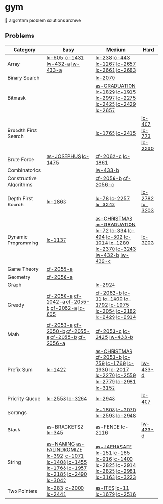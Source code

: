 # gym

🥦 algorithm problem solutions archive

## Problems

| Category | Easy | Medium | Hard |
| ---- | ---- | ---- | ---- |
| Array | [lc-605](https://github.com/jooncco/gym/tree/main/src/leetcode/java/p605) [lc-1431](https://github.com/jooncco/gym/tree/main/src/leetcode/java/p1431) [lw-432-a](https://github.com/jooncco/gym/tree/main/src/leetcode/cpp/lw-432/a.cpp) [lw-433-a](https://github.com/jooncco/gym/tree/main/src/leetcode/cpp/lw-433/a.cpp) | [lc-238](https://github.com/jooncco/gym/tree/main/src/leetcode/java/p238) [lc-443](https://github.com/jooncco/gym/tree/main/src/leetcode/java/p443) [lc-1267](https://github.com/jooncco/gym/tree/main/src/leetcode/cpp/p1267) [lc-2657](https://github.com/jooncco/gym/tree/main/src/leetcode/cpp/p2657) [lc-2661](https://github.com/jooncco/gym/tree/main/src/leetcode/cpp/p2661) [lc-2683](https://github.com/jooncco/gym/tree/main/src/leetcode/cpp/p2683) ||
| Binary Search || [lc-2070](https://github.com/jooncco/gym/tree/main/src/leetcode/python/p2070) ||
| Bitmask || [as-GRADUATION](https://github.com/jooncco/gym/tree/main/src/algospot/cpp/GRADUATION) [lc-1829](https://github.com/jooncco/gym/tree/main/src/leetcode/python/p1829) [lc-1915](https://github.com/jooncco/gym/tree/main/src/leetcode/java/p1915) [lc-2997](https://github.com/jooncco/gym/tree/main/src/leetcode/java/p2997) [lc-2275](https://github.com/jooncco/gym/tree/main/src/leetcode/python/p2275) [lc-2425](https://github.com/jooncco/gym/tree/main/src/leetcode/cpp/p2425) [lc-2429](https://github.com/jooncco/gym/tree/main/src/leetcode/cpp/p2429) [lc-2657](https://github.com/jooncco/gym/tree/main/src/leetcode/cpp/p2657) ||
| Breadth First Search || [lc-1765](https://github.com/jooncco/gym/tree/main/src/leetcode/cpp/p1765) [lc-2415](https://github.com/jooncco/gym/tree/main/src/leetcode/cpp/p2415) | [lc-407](https://github.com/jooncco/gym/tree/main/src/leetcode/cpp/p407) [lc-773](https://github.com/jooncco/gym/tree/main/src/leetcode/java/p773) [lc-2290](https://github.com/jooncco/gym/tree/main/src/leetcode/java/p2290) |
| Brute Force | [as-JOSEPHUS](https://github.com/jooncco/gym/tree/main/src/algospot/cpp/JOSEPHUS) [lc-1475](https://github.com/jooncco/gym/tree/main/src/leetcode/cpp/p1475) | [cf-2062-c](https://github.com/jooncco/gym/tree/main/src/codeforces/cpp/cf-2062/c.cpp) [lc-1861](https://github.com/jooncco/gym/tree/main/src/leetcode/java/p1861) ||
| Combinatorics || [lw-433-b](https://github.com/jooncco/gym/tree/main/src/leetcode/cpp/lw-433/b.cpp) ||
| Constructive Algorithms || [cf-2056-b](https://github.com/jooncco/gym/tree/main/src/codeforces/cpp/cf-2056/b.cpp) [cf-2056-c](https://github.com/jooncco/gym/tree/main/src/codeforces/cpp/cf-2056/c.cpp) ||
| Depth First Search | [lc-1863](https://github.com/jooncco/gym/tree/main/src/leetcode/java/p1863) | [lc-78](https://github.com/jooncco/gym/tree/main/src/leetcode/java/p78) [lc-2257](https://github.com/jooncco/gym/tree/main/src/leetcode/java/p2257) [lc-3243](https://github.com/jooncco/gym/tree/main/src/leetcode/java/p3243) | [lc-2782](https://github.com/jooncco/gym/tree/main/src/leetcode/cpp/p2782) [lc-3203](https://github.com/jooncco/gym/tree/main/src/leetcode/cpp/p3203) |
| Dynamic Programming | [lc-1137](https://github.com/jooncco/gym/tree/main/src/leetcode/java/p1137) | [as-CHRISTMAS](https://github.com/jooncco/gym/tree/main/src/algospot/cpp/CHRISTMAS) [as-GRADUATION](https://github.com/jooncco/gym/tree/main/src/algospot/cpp/GRADUATION) [lc-72](https://github.com/jooncco/gym/tree/main/src/leetcode/java/p72) [lc-334](https://github.com/jooncco/gym/tree/main/src/leetcode/java/p334) [lc-494](https://github.com/jooncco/gym/tree/main/src/leetcode/cpp/p494) [lc-802](https://github.com/jooncco/gym/tree/main/src/leetcode/cpp/p802) [lc-1014](https://github.com/jooncco/gym/tree/main/src/leetcode/cpp/p1014) [lc-1289](https://github.com/jooncco/gym/tree/main/src/leetcode/java/p1289) [lc-2370](https://github.com/jooncco/gym/tree/main/src/leetcode/java/p2370) [lc-3243](https://github.com/jooncco/gym/tree/main/src/leetcode/java/p3243) [lw-432-b](https://github.com/jooncco/gym/tree/main/src/leetcode/cpp/lw-432/b.cpp) [lw-432-c](https://github.com/jooncco/gym/tree/main/src/leetcode/cpp/lw-433/c.cpp) | [lc-3203](https://github.com/jooncco/gym/tree/main/src/leetcode/cpp/p3203) |
| Game Theory | [cf-2055-a](https://github.com/jooncco/gym/tree/main/src/codeforces/cpp/cf-2055/a.cpp) |||
| Geometry | [cf-2056-a](https://github.com/jooncco/gym/tree/main/src/codeforces/cpp/cf-2056/a.cpp) |||
| Graph || [lc-2924](https://github.com/jooncco/gym/tree/main/src/leetcode/java/p2924)||
| Greedy | [cf-2050-a](https://github.com/jooncco/gym/tree/main/src/codeforces/cpp/cf-2050/a.cpp) [cf-2042-a](https://github.com/jooncco/gym/tree/main/src/codeforces/cpp/cf-2042/a.cpp) [cf-2055-b](https://github.com/jooncco/gym/tree/main/src/codeforces/cpp/cf-2055/b.cpp) [cf-2062-a](https://github.com/jooncco/gym/tree/main/src/codeforces/cpp/cf-2062/a.cpp) [lc-605](https://github.com/jooncco/gym/tree/main/src/leetcode/java/p605) | [cf-2062-b](https://github.com/jooncco/gym/tree/main/src/codeforces/cpp/cf-2062/b.cpp) [lc-11](https://github.com/jooncco/gym/tree/main/src/leetcode/cpp/p11) [lc-1400](https://github.com/jooncco/gym/tree/main/src/leetcode/cpp/p1400) [lc-1792](https://github.com/jooncco/gym/tree/main/src/leetcode/cpp/p1792) [lc-1975](https://github.com/jooncco/gym/tree/main/src/leetcode/java/p1975) [lc-2054](https://github.com/jooncco/gym/tree/main/src/leetcode/cpp/p2054) [lc-2182](https://github.com/jooncco/gym/tree/main/src/leetcode/cpp/p2182) [lc-2429](https://github.com/jooncco/gym/tree/main/src/leetcode/cpp/p2429) [lc-2914](https://github.com/jooncco/gym/tree/main/src/leetcode/python/p2914) ||
| Math | [cf-2053-a](https://github.com/jooncco/gym/tree/main/src/codeforces/cpp/cf-2053/a.cpp) [cf-2050-b](https://github.com/jooncco/gym/tree/main/src/codeforces/cpp/cf-2050/b.cpp) [cf-2055-a](https://github.com/jooncco/gym/tree/main/src/codeforces/cpp/cf-2055/a.cpp) [cf-2055-b](https://github.com/jooncco/gym/tree/main/src/codeforces/cpp/cf-2055/b.cpp) [cf-2056-a](https://github.com/jooncco/gym/tree/main/src/codeforces/cpp/cf-2056/a.cpp) | [cf-2053-c](https://github.com/jooncco/gym/tree/main/src/codeforces/cpp/cf-2053/c.cpp) [lc-2425](https://github.com/jooncco/gym/tree/main/src/leetcode/cpp/p2425) [lw-433-b](https://github.com/jooncco/gym/tree/main/src/leetcode/cpp/lw-433/b.cpp) ||
| Prefix Sum | [lc-1422](https://github.com/jooncco/gym/tree/main/src/leetcode/cpp/p1422) | [as-CHRISTMAS](https://github.com/jooncco/gym/tree/main/src/algospot/cpp/CHRISTMAS) [cf-2053-b](https://github.com/jooncco/gym/tree/main/src/codeforces/cpp/cf-2053/b.cpp) [lc-759](https://github.com/jooncco/gym/tree/main/src/leetcode/cpp/p759) [lc-1769](https://github.com/jooncco/gym/tree/main/src/leetcode/cpp/p1769) [lc-1930](https://github.com/jooncco/gym/tree/main/src/leetcode/cpp/p1930) [lc-2017](https://github.com/jooncco/gym/tree/main/src/leetcode/cpp/p2017) [lc-2270](https://github.com/jooncco/gym/tree/main/src/leetcode/cpp/p2270) [lc-2559](https://github.com/jooncco/gym/tree/main/src/leetcode/cpp/p2559) [lc-2779](https://github.com/jooncco/gym/tree/main/src/leetcode/cpp/p2779) [lc-2981](https://github.com/jooncco/gym/tree/main/src/leetcode/cpp/p2981) [lc-3152](https://github.com/jooncco/gym/tree/main/src/leetcode/cpp/p3152) | [lw-433-d](https://github.com/jooncco/gym/tree/main/src/leetcode/cpp/lw-433/d.cpp) |
| Priority Queue | [lc-2558](https://github.com/jooncco/gym/tree/main/src/leetcode/cpp/p2558) [lc-3264](https://github.com/jooncco/gym/tree/main/src/leetcode/cpp/p3264) | [lc-2948](https://github.com/jooncco/gym/tree/main/src/leetcode/cpp/p2948) | [lc-407](https://github.com/jooncco/gym/tree/main/src/leetcode/cpp/p407) |
| Sortings || [lc-1608](https://github.com/jooncco/gym/tree/main/src/leetcode/java/p1608) [lc-2070](https://github.com/jooncco/gym/tree/main/src/leetcode/python/p2070) [lc-2593](https://github.com/jooncco/gym/tree/main/src/leetcode/cpp/p2593) [lc-2948](https://github.com/jooncco/gym/tree/main/src/leetcode/cpp/p2948) ||
| Stack | [as-BRACKETS2](https://github.com/jooncco/gym/tree/main/src/algospot/cpp/BRACKETS2) [lc-345](https://github.com/jooncco/gym/tree/main/src/leetcode/java/p345) | [as-FENCE](https://github.com/jooncco/gym/tree/main/src/leetcode/cpp/FENCE) [lc-2116](https://github.com/jooncco/gym/tree/main/src/leetcode/cpp/p2116) | [lw-433-d](https://github.com/jooncco/gym/tree/main/src/leetcode/cpp/lw-433/d.cpp) |
| String | [as-NAMING](https://github.com/jooncco/gym/tree/main/src/algospot/cpp/NAMING) [as-PALINDROMIZE](https://github.com/jooncco/gym/tree/main/src/algospot/cpp/PALINDROMIZE) [lc-392](https://github.com/jooncco/gym/tree/main/src/leetcode/java/p392) [lc-1071](https://github.com/jooncco/gym/tree/main/src/leetcode/python/p1071) [lc-1408](https://github.com/jooncco/gym/tree/main/src/leetcode/cpp/p1408) [lc-1455](https://github.com/jooncco/gym/tree/main/src/leetcode/cpp/p1455) [lc-1768](https://github.com/jooncco/gym/tree/main/src/leetcode/python/p1768) [lc-1957](https://github.com/jooncco/gym/tree/main/src/leetcode/python/p1957) [lc-2185](https://github.com/jooncco/gym/tree/main/src/leetcode/cpp/p2185) [lc-2490](https://github.com/jooncco/gym/tree/main/src/leetcode/python/p2490) [lc-3042](https://github.com/jooncco/gym/tree/main/src/leetcode/cpp/p3042) | [as-JAEHASAFE](https://github.com/jooncco/gym/tree/main/src/algospot/cpp/JAEHASAFE) [lc-151](https://github.com/jooncco/gym/tree/main/src/leetcode/java/p151) [lc-165](https://github.com/jooncco/gym/tree/main/src/leetcode/java/p165) [lc-916](https://github.com/jooncco/gym/tree/main/src/leetcode/cpp/p916) [lc-1400](https://github.com/jooncco/gym/tree/main/src/leetcode/cpp/p1400) [lc-2825](https://github.com/jooncco/gym/tree/main/src/leetcode/java/p2825) [lc-2914](https://github.com/jooncco/gym/tree/main/src/leetcode/python/p2914) [lc-2825](https://github.com/jooncco/gym/tree/main/src/leetcode/java/p2825) [lc-2981](https://github.com/jooncco/gym/tree/main/src/leetcode/cpp/p2981) [lc-3163](https://github.com/jooncco/gym/tree/main/src/leetcode/python/p3163) [lc-3223](https://github.com/jooncco/gym/tree/main/src/leetcode/cpp/p3223) ||
| Two Pointers | [lc-283](https://github.com/jooncco/gym/tree/main/src/leetcode/java/p283) [lc-2000](https://github.com/jooncco/gym/tree/main/src/leetcode/java/p2000) [lc-2441](https://github.com/jooncco/gym/tree/main/src/leetcode/java/p2441) | [as-ITES](https://github.com/jooncco/gym/tree/main/src/algospot/cpp/ITES) [lc-11](https://github.com/jooncco/gym/tree/main/src/leetcode/cpp/p11) [lc-1679](https://github.com/jooncco/gym/tree/main/src/leetcode/cpp/p1679) [lc-2516](https://github.com/jooncco/gym/tree/main/src/leetcode/python/p2516) ||